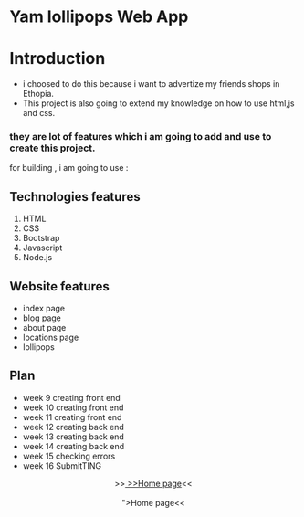 # Yam lollipops Web App


# Introduction
* i choosed to do this because i want to advertize my friends shops in Ethopia.
* This project is also going to extend my knowledge on how to use html,js and  css.

### they are lot of features which i am going to add and use to create this project.
for building , i am going to use :

## Technologies features
1. HTML
2. CSS
3. Bootstrap
4. Javascript
5. Node.js


## Website features  
* index page
* blog page
* about page
* locations page
* lollipops



## Plan 
* week 9 creating front end 
* week 10 creating front end
* week 11 creating front end
* week 12 creating back end 
* week 13 creating back end 
* week 14 creating back end 
* week 15 checking errors
* week 16 SubmitTING


<p align="center">
>><a href="<p align="center">
>><a href="https://bruktiii.github.io/Yam-lollipops-web-app/">Home page</a><<<br>
<br>">Home page</a><<<br>
<br>
